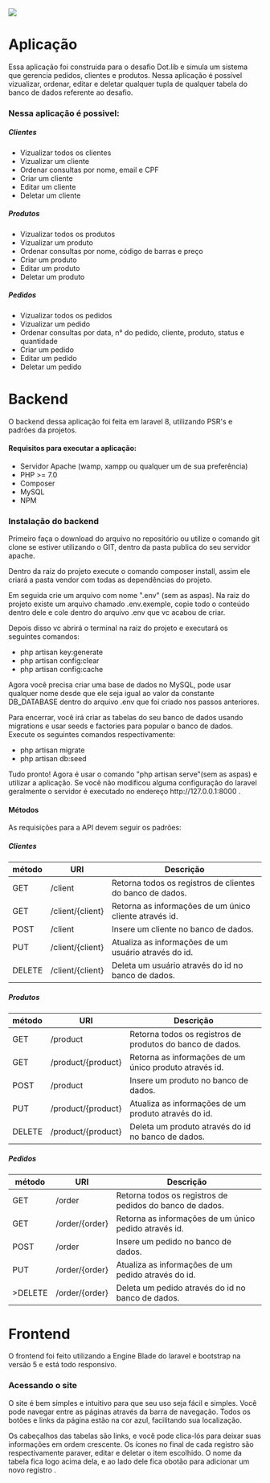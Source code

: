 
<img src="https://dotlib.com/theme/img/logos/logo.png">

<h1>Aplicação</h1>

<p>
Essa aplicação foi construida para o desafio Dot.lib e simula um sistema que gerencia pedidos,
clientes e produtos. Nessa aplicação é possível vizualizar, ordenar, editar e deletar qualquer
tupla de qualquer tabela do banco de dados referente ao desafio.
</p>

<h3> Nessa aplicação é possivel:</h3>

<h5>Clientes</h5>

<ul>
  
<li>Vizualizar todos os clientes</li>
<li>Vizualizar um cliente</li>
<li>Ordenar consultas por nome, email e CPF</li>
<li>Criar um cliente</li>
<li>Editar um cliente</li>
<li>Deletar um cliente</li>
  
</ul>

<h5>Produtos</h5>

<ul>
  
<li>Vizualizar todos os produtos</li>
<li>Vizualizar um produto</li>
<li>Ordenar consultas por nome, código de barras e preço</li>
<li>Criar um produto</li>
<li>Editar um produto</li>
<li>Deletar um produto</li>
  
</ul>

<h5>Pedidos</h5>

<ul>
  
<li>Vizualizar todos os pedidos</li>
<li>Vizualizar um pedido</li>
<li>Ordenar consultas por data, n° do pedido, cliente, produto, status e quantidade</li>
<li>Criar um pedido</li>
<li>Editar um pedido</li>
<li>Deletar um pedido</li>
  
</ul>

<h1>Backend</h1>

<p>
O backend dessa aplicação foi feita em laravel 8, utilizando PSR's e padrões da projetos.
</p>

<h4> Requisitos para executar a aplicação:</h4>

<ul>
  
<li>Servidor Apache (wamp, xampp ou qualquer um de sua preferência)</li>
<li>PHP >= 7.0</li>
<li>Composer</li>
<li>MySQL</li>
<li>NPM</li>
  
</ul>

<h3>Instalação do backend</h3>

<p>
Primeiro faça o download do arquivo no repositório ou utilize o comando
git clone se estiver utilizando o GIT, dentro da pasta publica do seu servidor apache.
</p>

<p>
Dentro da raiz do projeto execute o comando composer install, assim ele criará a pasta
vendor com todas as dependências do projeto.
</p>

<p>
Em seguida crie um arquivo com nome ".env" (sem as aspas). Na raiz do projeto
existe um arquivo chamado .env.exemple, copie todo o conteúdo dentro dele e cole dentro
do arquivo .env que vc acabou de criar.
</p>

<p>
Depois disso vc abrirá o terminal na raiz do projeto e executará os seguintes comandos:
</p>

<ul>
  
<li>php artisan key:generate</li>
<li>php artisan config:clear</li>
<li>php artisan config:cache</li>
  
</ul>

<p>
Agora você precisa criar uma base de dados no MySQL, pode usar qualquer nome desde que
ele seja igual ao valor da constante DB_DATABASE dentro do arquivo .env que foi
criado nos passos anteriores.
</p>

<p>
Para encerrar, você irá criar as tabelas do seu banco de dados usando migrations e
usar seeds e factories para popular o banco de dados. <br>
Execute os seguintes comandos respectivamente:
</p>

<ul>
  
<li>php artisan migrate</li>
<li>php artisan db:seed</li>
  
</ul>

<p>
Tudo pronto! Agora é usar o comando "php artisan serve"(sem as aspas) e utilizar a aplicação.
Se você não modificou alguma configuração do laravel geralmente o servidor é executado
no endereço http://127.0.0.1:8000 .
</p>

<h4> Métodos</h4>

<p>As requisições para a API devem seguir os padrões:</p>

<h5>Clientes</h5>

<table>

<thead>
  
<tr>
  
<th>método</th>
<th>URI</th>
<th>Descrição</th>
  
</tr>
  
</thead>

<tbody>
  
<tr>

<td>GET</td>
<td>/client</td>
<td>Retorna todos os registros de clientes do banco de dados.</td>
  
</tr>
  
<tr>

<td>GET</td>
<td>/client/{client}</td>
<td>Retorna as informações de um único cliente através id.</td>
  
</tr>
  
<tr>

<td>POST</td>
<td>/client</td>
<td>Insere um cliente no banco de dados.</td>
  
</tr>
  
<tr>

<td>PUT</td>
<td>/client/{client}</td>
<td>Atualiza as informações de um usuário através do id.</td>
  
</tr>
  
<tr>

<td>DELETE</td>
<td>/client/{client}</td>
<td>Deleta um usuário através do id no banco de dados.</td>
  
</tr>
  
</tbody>

</table>

<h5>Produtos</h5>

<table>
<thead>
<tr>
<th>método</th>
<th>URI</th>
<th>Descrição</th>
</tr>
</thead>
<tbody>
<tr>

<td>GET</td>
<td>/product</td>
<td>Retorna todos os registros de produtos do banco de dados.</td>
  
</tr>
  
<tr>

<td>GET</td>
<td>/product/{product}</td>
<td>Retorna as informações de um único produto através id.</td>
  
</tr>
  
<tr>

<td>POST</td>
<td>/product</td>
<td>Insere um produto no banco de dados.</td>
  
</tr>
  
<tr>

<td>PUT</td>
<td>/product/{product}</td>
<td>Atualiza as informações de um produto através do id.</td>
  
</tr>
  
<tr>
  
<td>DELETE</td>
<td>/product/{product}</td>
<td>Deleta um produto através do id no banco de dados.</td>
  
</tr>
  
</tbody>
  
</table>

<h5>Pedidos</h5>

<table>
  
<thead>
  
<tr>
  
<th>método</th>
<th>URI</th>
<th>Descrição</th>
  
</tr>
  
</thead>
  
<tbody>
  
<tr>

<td>GET</td>
<td>/order</td>
<td>Retorna todos os registros de pedidos do banco de dados.</td>
  
</tr>
  
<tr>

<td>GET</td>
<td>/order/{order}</td>
<td>Retorna as informações de um único pedido através id.</td>
  
</tr>
  
<tr>

<td>POST</td>
<td>/order</td>
<td>Insere um pedido no banco de dados.</td>
  
</tr>
  
<tr>

<td>PUT</td>
<td>/order/{order}</td>
<td>Atualiza as informações de um pedido através do id.</td>
  
</tr>
  
<tr>
  
<td>>DELETE</td>
<td>/order/{order}</td>
<td>Deleta um pedido através do id no banco de dados.</td>
  
</tr>
  
</tbody>
  
</table>

<h1>Frontend</h1>

<p>
O frontend foi feito utilizando a Engine Blade do laravel e bootstrap na versão 5 e
está todo responsivo.
</p>

<h3>Acessando o site</h3>

<p>
O site é bem simples e intuitivo para que seu uso seja fácil e simples. Você pode
navegar entre as páginas através da barra de navegação. Todos os botões e links da
página estão na cor azul, facilitando sua localização.
</p>

<p>
Os cabeçalhos das tabelas são links, e você pode clica-lós para deixar suas informações
em ordem crescente. Os ícones no final de cada registro são respectivamente paraver, 
editar e deletar o item escolhido. O nome da tabela fica logo acima dela, e ao lado
dele fica obotão para adicionar um novo registro .
</p>

